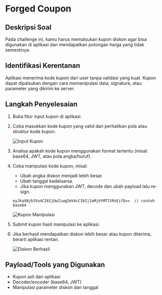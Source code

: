 # Forged Coupon

## Deskripsi Soal

Pada challenge ini, kamu harus memalsukan kupon diskon agar bisa digunakan di aplikasi dan mendapatkan potongan harga yang tidak semestinya.

## Identifikasi Kerentanan

Aplikasi menerima kode kupon dari user tanpa validasi yang kuat. Kupon dapat dipalsukan dengan cara memanipulasi data, signature, atau parameter yang dikirim ke server.

## Langkah Penyelesaian

1. Buka fitur input kupon di aplikasi.
2. Coba masukkan kode kupon yang valid dan perhatikan pola atau struktur kode kupon.

   ![Input Kupon]()

3. Analisa apakah kode kupon menggunakan format tertentu (misal: base64, JWT, atau pola angka/huruf).
4. Coba manipulasi kode kupon, misal:
   - Ubah angka diskon menjadi lebih besar.
   - Ubah tanggal kadaluarsa.
   - Jika kupon menggunakan JWT, decode dan ubah payload lalu re-sign.

   ```
   eyJkaXNjb3VudCI6IjUwIiwgImV4cCI6IjIwMjUtMTItMzEifQ==  // contoh base64
   ```

   ![Kupon Manipulasi]()

5. Submit kupon hasil manipulasi ke aplikasi.
6. Jika berhasil mendapatkan diskon lebih besar atau kupon diterima, berarti aplikasi rentan.

   ![Diskon Berhasil]()

## Payload/Tools yang Digunakan

- Kupon asli dari aplikasi
- Decoder/encoder (base64, JWT)
- Manipulasi parameter diskon dan tanggal